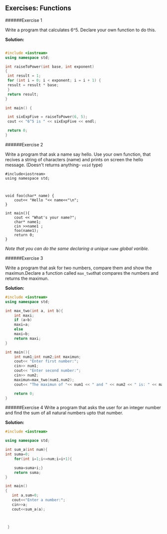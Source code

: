 ## Exercises: Functions

######Exercise 1

Write a program that calculates 6^5. Declare your own function to do this.

**Solution:**
```cpp

#include <iostream>
using namespace std;

int raiseToPower(int base, int exponent)
{
 int result = 1;
 for (int i = 0; i < exponent; i = i + 1) {
 result = result * base;
 }
 return result;
}

int main() {

 int sixExpFive = raiseToPower(6, 5);
 cout << "6^5 is " << sixExpFive << endl;

 return 0;
}

```

######Exercise 2

Write a program that ask a name say hello. Use your own function, that recives a string of characters (name) and prints on screen the hello message. (Doesn't returns anything- `void` type)
```
#include<iostream>
using namespace std;



void foo(char* name) {
	cout<< "Hello "<< name<<"\n";
}

int main(){
	cout << "What's your name?";
	char* name1;
	cin >>name1 ;
	foo(name1);
	return 0;
}
```
*Note that you can do the same declaring a unique `name` global varible.*

######Exercise 3

Write a program that ask for two numbers, compare them and show the maximun.Declare a function called `max_two`that compares the numbers and returns the maximun.

**Solution:**
```cpp
#include <iostream>
using namespace std;

int max_two(int a, int b){
	int maxi;
	if (a>b)
	maxi=a;
	else
	maxi=b;
	return maxi;
}

int main(){
	int num1;int num2;int maximun;
	cout<< "Enter first number:";
	cin>> num1;
	cout<< "Enter second number:";
	cin>> num2;
	maximun=max_two(num1,num2);
	cout<< "The maximun of "<< num1 << " and " << num2 << " is: " << maximun <<"\n";

	return 0;
}
```


######Exercise 4
Write a program that asks the user for an integer number and find the sum of all natural numbers upto that number.

**Solution:**

```cpp
#include <iostream>

using namespace std;

int sum_a(int num){
int suma=0;
	for(int i=1;i<=num;i=i+1){

	suma=suma+i;}
	return suma;
}

int main()
{
   int a,sum=0;
   cout<<"Enter a number:";
   cin>>a;
   cout<<sum_a(a);



 }
 ```
